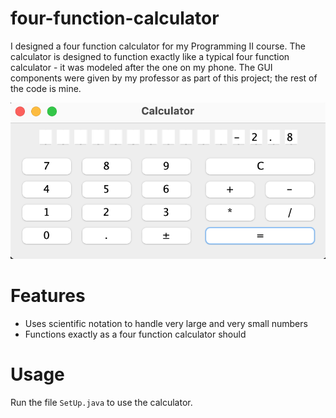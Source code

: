 # four-function-calculator
I designed a four function calculator for my Programming II course. The calculator is designed to function exactly like a typical four function calculator - it was modeled after the one on my phone. The GUI components were given by my professor as part of this project; the rest of the code is mine.

![4func-calc](./4func-calc.png)

# Features
* Uses scientific notation to handle very large and very small numbers
* Functions exactly as a four function calculator should

# Usage
Run the file `SetUp.java` to use the calculator.
